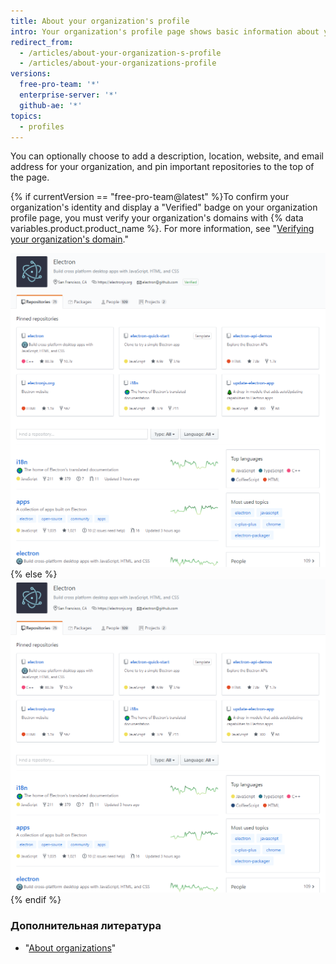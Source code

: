 ```yaml
---
title: About your organization's profile
intro: Your organization's profile page shows basic information about your organization.
redirect_from:
  - /articles/about-your-organization-s-profile
  - /articles/about-your-organizations-profile
versions:
  free-pro-team: '*'
  enterprise-server: '*'
  github-ae: '*'
topics:
  - profiles
---
```


You can optionally choose to add a description, location, website, and email address for your organization, and pin important repositories to the top of the page.

{% if currentVersion == "free-pro-team@latest" %}To confirm your organization's identity and display a "Verified" badge on your organization profile page, you must verify your organization's domains with {% data variables.product.product_name %}. For more information, see "[Verifying your organization's domain](/github/setting-up-and-managing-organizations-and-teams/verifying-your-organizations-domain)."

![Sample verified organization profile page](/assets/images/help/profile/org_profile_verified.png)
{% else %}
![Sample organization profile page](/assets/images/help/profile/org_profile.png)
{% endif %}

### Дополнительная литература

- "[About organizations](/github/setting-up-and-managing-organizations-and-teams/about-organizations)"
